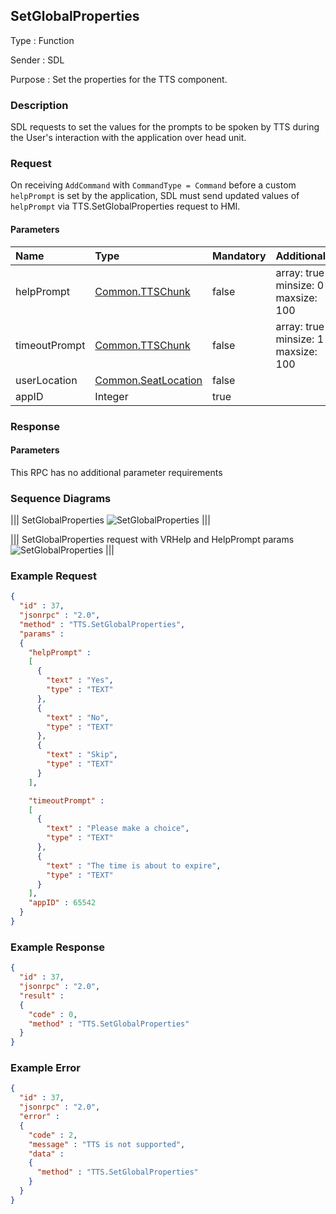 ## SetGlobalProperties

Type
: Function

Sender
: SDL

Purpose
: Set the properties for the TTS component.

### Description
SDL requests to set the values for the prompts to be spoken by TTS during the User's interaction with the application over head unit.

### Request  
On receiving `AddCommand` with `CommandType = Command` before a custom `helpPrompt` is set by the application, SDL must send updated values of `helpPrompt` via TTS.SetGlobalProperties request to HMI.

#### Parameters

|Name|Type|Mandatory|Additional|
|:---|:---|:--------|:---------|
|helpPrompt|[Common.TTSChunk](../../common/structs/#ttschunk)|false|array: true<br>minsize: 0<br>maxsize: 100|
|timeoutPrompt|[Common.TTSChunk](../../common/structs/#ttschunk)|false|array: true<br>minsize: 1<br>maxsize: 100|
|userLocation|[Common.SeatLocation](../../common/structs/#seatlocation)|false||
|appID|Integer|true||

### Response

#### Parameters

This RPC has no additional parameter requirements

### Sequence Diagrams
|||
SetGlobalProperties
![SetGlobalProperties](./assets/SetGlobalProperties.png)
|||

|||
SetGlobalProperties request with VRHelp and HelpPrompt params
![SetGlobalProperties](./assets/SetGlobalProperties_VRHelp_and_HelpPrompt.png)
|||

### Example Request

```json
{
  "id" : 37,
  "jsonrpc" : "2.0",
  "method" : "TTS.SetGlobalProperties",
  "params" :
  {
    "helpPrompt" :
    [
      {
        "text" : "Yes", 
        "type" : "TEXT"
      },
      {
        "text" : "No", 
        "type" : "TEXT"
      },
      {
        "text" : "Skip", 
        "type" : "TEXT"
      }
    ],

    "timeoutPrompt" :
    [
      {
        "text" : "Please make a choice", 
        "type" : "TEXT"
      },
      {
        "text" : "The time is about to expire", 
        "type" : "TEXT"
      }
    ],
    "appID" : 65542
  }
}
```
### Example Response

```json
{
  "id" : 37,
  "jsonrpc" : "2.0",
  "result" :
  {
    "code" : 0,
    "method" : "TTS.SetGlobalProperties"
  }
}
```

### Example Error

```json
{
  "id" : 37,
  "jsonrpc" : "2.0",
  "error" :
  {
    "code" : 2,
    "message" : "TTS is not supported",
    "data" :
    {
      "method" : "TTS.SetGlobalProperties"
    }
  }
}
```

